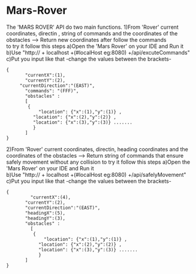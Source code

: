 # Mars-Rover
The 'MARS ROVER' API do two main functions.
1)From 'Rover' current coordinates, directin , string of commands and the coordinates of the obstacles
	 --> Return new coordinates after follow the commands  
  to try it follow this steps
  a)Open the 'Mars Rover' on your IDE and Run it  
  b)Use "http:// + localhost +(#localHost eg:8080) +/api/excuteCommands" 
  c)Put you input like that -change the values between the brackets- 
     
	{
    	   "currentX":(1),
    	   "currentY":(2),
   	     "currentDirection":"(EAST)",
    	   "commands": "(FFF)",
    	   "obstacles" :
    	   [
        	{
		        "location": {"x":(1),"y":(1)} ,
	  	      "location": {"x":(2),"y":(2)} ,
	  	      "location": {"x":(3),"y":(3)} .......
		      }
    	   ]
	}
2)From 'Rover' current coordinates, directin, heading coordinates and the coordinates of the obstacles
	--> Return string of commands that ensure safely movement without any collision
  to try it follow this steps
  a)Open the 'Mars Rover' on your IDE and Run it  
  b)Use "http:// + localhost +(#localHost eg:8080) +/api/safelyMovement" 
  c)Put you input like that -change the values between the brackets- 
	
	{
    	     "currentX":(4),
           "currentY":(2),
           "currentDirection":"(EAST)",
           "headingX":(5),
           "headingY":(3),
   	       "obstacles" :
    	     [
       		  {
		          "location": {"x":(1),"y":(1)} ,
	  	        "location": {"x":(2),"y":(2)} ,
	  	        "location": {"x":(3),"y":(3)} .......
		        }
           ]
	}

